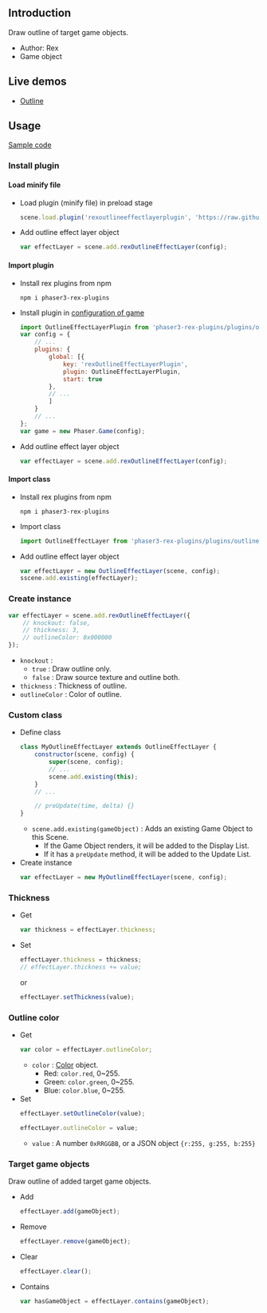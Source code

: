 ## Introduction

Draw outline of target game objects.

- Author: Rex
- Game object

## Live demos

- [Outline](https://codepen.io/rexrainbow/pen/abdpPMb)

## Usage

[Sample code](https://github.com/rexrainbow/phaser3-rex-notes/tree/master/examples/effectlayer-outline)

### Install plugin

#### Load minify file

- Load plugin (minify file) in preload stage
    ```javascript
    scene.load.plugin('rexoutlineeffectlayerplugin', 'https://raw.githubusercontent.com/rexrainbow/phaser3-rex-notes/master/dist/rexoutlineeffectlayerplugin.min.js', true);
    ```
- Add outline effect layer object
    ```javascript
    var effectLayer = scene.add.rexOutlineEffectLayer(config);
    ```

#### Import plugin

- Install rex plugins from npm
    ```
    npm i phaser3-rex-plugins
    ```
- Install plugin in [configuration of game](game.md#configuration)
    ```javascript
    import OutlineEffectLayerPlugin from 'phaser3-rex-plugins/plugins/outlineeffectlayer-plugin.js';
    var config = {
        // ...
        plugins: {
            global: [{
                key: 'rexOutlineEffectLayerPlugin',
                plugin: OutlineEffectLayerPlugin,
                start: true
            },
            // ...
            ]
        }
        // ...
    };
    var game = new Phaser.Game(config);
    ```
- Add outline effect layer object
    ```javascript
    var effectLayer = scene.add.rexOutlineEffectLayer(config);
    ```

#### Import class

- Install rex plugins from npm
    ```
    npm i phaser3-rex-plugins
    ```
- Import class
    ```javascript
    import OutlineEffectLayer from 'phaser3-rex-plugins/plugins/outlineeffectlayer.js';
    ```
- Add outline effect layer object
    ```javascript
    var effectLayer = new OutlineEffectLayer(scene, config);
    sscene.add.existing(effectLayer);
    ```

### Create instance

```javascript
var effectLayer = scene.add.rexOutlineEffectLayer({
    // knockout: false,
    // thickness: 3,
    // outlineColor: 0x000000
});
```

- `knockout` :
    - `true` : Draw outline only.
    - `false` : Draw source texture and outline both.
- `thickness` : Thickness of outline.
- `outlineColor` : Color of outline.

### Custom class

- Define class
    ```javascript
    class MyOutlineEffectLayer extends OutlineEffectLayer {
        constructor(scene, config) {
            super(scene, config);
            // ...
            scene.add.existing(this);
        }
        // ...

        // preUpdate(time, delta) {}
    }
    ```
    - `scene.add.existing(gameObject)` : Adds an existing Game Object to this Scene.
        - If the Game Object renders, it will be added to the Display List.
        - If it has a `preUpdate` method, it will be added to the Update List.
- Create instance
    ```javascript
    var effectLayer = new MyOutlineEffectLayer(scene, config);
    ```

### Thickness

- Get
    ```javascript
    var thickness = effectLayer.thickness;
    ```
- Set
    ```javascript
    effectLayer.thickness = thickness;
    // effectLayer.thickness += value;
    ```
    or
    ```javascript
    effectLayer.setThickness(value);
    ```

### Outline color

- Get
    ```javascript
    var color = effectLayer.outlineColor;
    ```
    - `color` : [Color](color.md) object.
        - Red: `color.red`, 0~255.
        - Green: `color.green`, 0~255.
        - Blue: `color.blue`, 0~255.
- Set
    ```javascript
    effectLayer.setOutlineColor(value);
    ```
    ```javascript
    effectLayer.outlineColor = value;
    ```
    - `value` : A number `0xRRGGBB`, or a JSON object `{r:255, g:255, b:255}`

### Target game objects

Draw outline of added target game objects.

- Add
    ```javascript
    effectLayer.add(gameObject);
    ```
- Remove
    ```javascript
    effectLayer.remove(gameObject);
    ```
- Clear
    ```javascript
    effectLayer.clear();
    ```
- Contains
    ```javascript
    var hasGameObject = effectLayer.contains(gameObject);
    ```